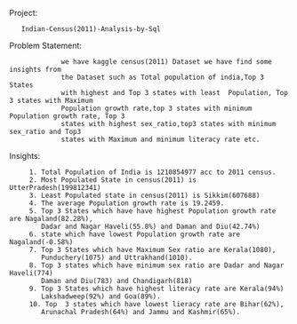 Project:

       Indian-Census(2011)-Analysis-by-Sql
       
       
Problem Statement:

                 we have kaggle census(2011) Dataset we have find some insights from 
                 the Dataset such as Total population of india,Top 3  States 
                 with highest and Top 3 states with least  Population, Top 3 states with Maximum 
                 Population growth rate,top 3 states with minimum Population growth rate, Top 3 
                 states with highest sex_ratio,top3 states with minimum sex_ratio and Top3
                 states with Maximum and minimum literacy rate etc.
                 
   
   
 Insights:
 
         1. Total Population of India is 1210854977 acc to 2011 census.
         2. Most Populated State in census(2011) is UtterPradesh(199812341)
         3. Least Populated state in census(2011) is Sikkim(607688)
         4. The average Population growth rate is 19.2459.
         5. Top 3 States which have have highest Population growth rate are Nagaland(82.28%),
            Dadar and Nagar Haveli(55.8%) and Daman and Diu(42.74%)
         6. state which have lowest Population growth rate are Nagaland(-0.58%)
         7. Top 3 States which have Maximum Sex ratio are Kerala(1080),
            Punduchery(1075) and Uttrakhand(1010).
         8. Top 3 states which have minimum sex ratio are Dadar and Nagar Haveli(774)
            Daman and Diu(783) and Chandigarh(818)
         9. Top 3 States which have highest literacy rate are Kerala(94%)
            Lakshadweep(92%) and Goa(89%).
         10. Top  3 states which have lowest lieracy rate are Bihar(62%),
            Arunachal Pradesh(64%) and Jammu and Kashmir(65%).
            
         
            
            
       
                  

             
